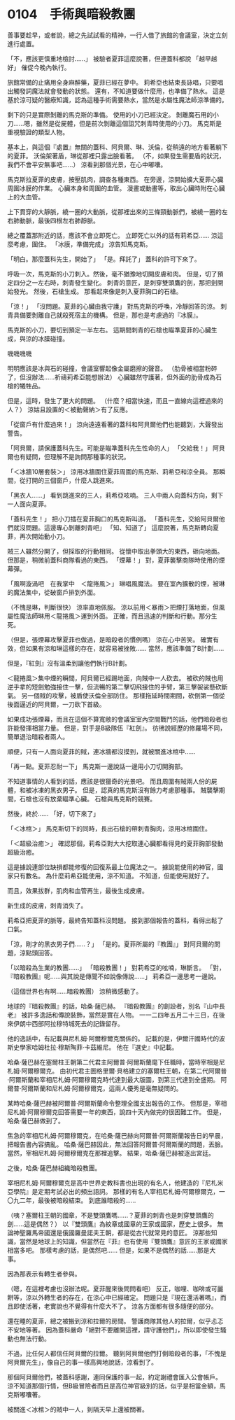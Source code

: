 # 0104　手術與暗殺教團

善事要趁早，或者說，總之先試試看的精神，一行人借了旅館的會議室，決定立刻進行處置。

「不，應該更慎重地檢討......」
被驗者夏菲這麼說著，但連蓋科都說
「越早越好」
催促今晚內執行。

旅館常備的止痛用全身麻醉藥，夏菲已經在夢中。
莉希亞也結束長詠唱，只要唱出觸發詞魔法就會發動的狀態。
還有，不知道要做什麼用，也準備了熱水。
這是基於涼可疑的醫療知識，認為這種手術需要熱水，當然是水屬性魔法師涼準備的。

剩下的只是實際剝離的馬克斯的準備。
使用的小刀已經決定。
剝離魔石用的小刀......嗯，雖然是從屍體，但是前次剝離這個詛咒刺青時使用的小刀。
馬克斯是重視驗證的類型人物。

基本上，與這個『處置』無關的蓋科、阿貝爾、琳、沃倫，從稍遠的地方看著躺下的夏菲。
沃倫架著盾，琳從那裡只露出臉看著。
（不，如果發生需要盾的狀況，我們不會平安無事吧......）
涼看到那個光景，在心中嘟囔。

馬克斯拉夏菲的皮膚，按壓肌肉，調查各種東西。
在旁邊，涼開始擴大夏菲心臟周圍冰膜的作業。
心臟本身和周圍的血管。
漫畫或動畫等，取出心臟時附在心臟上的大血管。

上下貫穿的大靜脈，繞一圈的大動脈，從那裡出來的三條頸動脈們，被繞一圈的左右肺動脈，最後四根左右肺靜脈。

總之覆蓋那附近的話，應該不會立即死亡。
立即死亡以外的話有莉希亞......
涼這麼考慮，圍住。
「冰膜，準備完成」
涼告知馬克斯。

「明白。那麼蓋科先生，開始了」
「是。拜託了」
蓋科的許可下來了。

呼吸一次，馬克斯的小刀刺入。然後，毫不猶豫地切開皮膚和肉。
但是，切了預定四分之一左右時，刺青發生變化。
刺青的意匠，是刺穿雙頭鷹的劍，那把劍開始發光。
然後，石槍生成。
那看起來像是刺入夏菲胸口的石槍。

「涼！」
「沒問題。夏菲的心臟由我守護」
對馬克斯的呼喚，冷靜回答的涼。
刺青具備要剝離自己就殺死宿主的機構。
但是，那也是考慮過的『冰膜』。

馬克斯的小刀，要切到預定一半左右。
這期間刺青的石槍也瞄準夏菲的心臟生成，與涼的冰膜碰撞。

嘰嘰嘰嘰

明明應該是冰與石的碰撞，會議室響起像金屬磨擦的聲音。
（肋骨被相當粉碎了，但沒辦法......祈禱莉希亞能想辦法）
心臟雖然守護著，但外面的肋骨成為石槍的犧牲品。

但是，這時，發生了更大的問題。
（什麼？相當快速，而且一直線向這裡過來的人？）
涼姑且設置的＜被動聲納＞有了反應。

「從窗戶有什麼過來！」
涼向遠遠看著的蓋科和阿貝爾他們也能聽到，大聲發出警告。

「阿貝爾，請保護蓋科先生。可能是瞄準蓋科先生性命的人」
「交給我！」
阿貝爾也有疑問，但理解不是詢問那種事的狀況。

「＜冰牆10層套裝＞」
涼用冰牆圍住夏菲周圍的馬克斯、莉希亞和涼全員。
那瞬間，從打開的三個窗戶，什麼人跳進來。

「黑衣人......」
看到跳進來的三人，莉希亞呟喃。
三人中兩人向蓋科方向，剩下一人面向夏菲。

「蓋科先生！」
把小刀插在夏菲胸口的馬克斯叫道。
「蓋科先生，交給阿貝爾他們就沒問題。這邊專心剝離刺青吧」
「知、知道了」
這麼說著，馬克斯轉向夏菲，再次開始動小刀。

賊三人雖然分開了，但採取的行動相同。
從懷中取出拳頭大的東西，砸向地面。
但那是，稍微前蓋科商隊看過的東西。
「煙幕！」
對，夏菲襲擊商隊時使用的煙幕彈。

「風啊漩渦吧　在我掌中　＜龍捲風＞」
琳唱風魔法。
要在室內擴散的煙，被琳的魔法集中，從破窗戶排到外面。

（不愧是琳，判斷很快）
涼率直地佩服。
涼以前用＜暴雨＞把煙打落地面，但風屬性魔法師琳用＜龍捲風＞運到外面。
正確，而且迅速的判斷和行動。那分生死。

（但是，張煙幕攻擊夏菲也做過，是暗殺者的慣例嗎）
涼在心中苦笑。
確實有效，但如果有涼和琳這樣的存在，就容易被挫敗......
當然，應該準備了B計劃......

但是，『紅劍』沒有溫柔到讓他們執行B計劃。

＜龍捲風＞集中煙的瞬間，阿貝爾已經踢地面，向賊中一人砍去。
被砍的賊也用逆手拿的短劍勉強接住一擊，但流暢的第二擊切飛接住的手臂，第三擊袈裟懸砍斷氣。
另一個賊的攻擊，被盾使沃倫全部防住。
那樣拖延時間期間，砍倒第一個從後面逼近的阿貝爾，一刀砍下首級。

如果成功張煙幕，而且在這個不算寬敞的會議室室內空間戰鬥的話，他們暗殺者也許能發揮相當力量。
但是，對手是B級隊伍『紅劍』。
彷彿說經歷的修羅場不同，簡單退治暗殺者兩人。

順便，只有一人面向夏菲的賊，連冰牆都沒摸到，就被關進冰棺中......

「再一點。夏菲忍耐一下」
馬克斯一邊說話一邊用小刀切開胸部。

不知道事情的人看到的話，應該是很獵奇的光景吧。
而且周圍有賊兩人份的屍體，和被冰凍的黑衣男子。
但是，認真的馬克斯沒有餘力考慮那種事。
賊襲擊期間，石槍也沒有放棄瞄準心臟。
石槍與馬克斯的競賽。

然後，終於......
「好，切下來了」

「＜冰棺＞」
馬克斯切下的同時，長出石槍的帶刺青胸肉，涼用冰棺圍住。

「＜超級治癒＞」
確認那個，莉希亞對大大挖取連心臟都看得見的夏菲胸部發動超級治癒。

這是據說連部位缺損都能修復的回復系最上位魔法之一。
據說能使用的神官，國家只有數名。
為什麼莉希亞能使用，涼不知道。
不知道，但能使用就好了。

而且，效果拔群，肌肉和血管再生，最後生成皮膚。

新生成的皮膚，刺青消失了。

莉希亞把夏菲的脈等，最終告知蓋科沒問題。
接到那個報告的蓋科，看得出鬆了口氣。

「涼，剛才的黑衣男子們......？」
「是的。夏菲所屬的『教團』」
對阿貝爾的問題，涼點頭回答。

「以暗殺為生業的教團......」
「暗殺教團！」
對莉希亞的呟喃，琳斷言。
「對，『暗殺教團』呢......與其說是傳聞不如說像傳說......」
莉希亞一邊思考一邊說。

（這個世界也有啊......暗殺教團）
涼稍微感動了。

地球的『暗殺教團』的話，哈桑·薩巴赫。
『暗殺教團』的創設者，別名『山中長老』
被許多逸話和傳說裝飾，當然是實在人物。
一一二四年五月二十三日，在後來伊朗中西部阿拉穆特城死去的記錄留存。

他的逸話中，有記載與尼札姆·阿爾穆爾克關係的。
記載的是，伊爾汗國時代的波斯史學家哈姆杜拉·穆斯陶菲·卡茲維尼。
他在『選史』中記載。

哈桑·薩巴赫在塞爾柱王朝第二代君主阿爾普·阿爾斯蘭麾下任職時，當時宰相是尼札姆·阿爾穆爾克。
由初代君主圖格里爾·貝格建立的塞爾柱王朝，在第二代阿爾普·阿爾斯蘭和宰相尼札姆·阿爾穆爾克時代達到最大版圖，到第三代達到全盛期。
阿爾普·阿爾斯蘭和尼札姆·阿爾穆爾克，這兩人優秀是毫無疑問的。

某時哈桑·薩巴赫被阿爾普·阿爾斯蘭命令整理全國支出報告的工作。
但那是，宰相尼札姆·阿爾穆爾克回答需要一年的東西，說四十天內做完的很困難工作。
但是，哈桑·薩巴赫做到了。

焦急的宰相尼札姆·阿爾穆爾克，在哈桑·薩巴赫向阿爾普·阿爾斯蘭報告日的早晨，把報告書內容搞亂。
哈桑·薩巴赫因此，無法回答阿爾普·阿爾斯蘭的問題，丟臉。
當然，宰相尼札姆·阿爾穆爾克在那裡追擊。
結果，哈桑·薩巴赫被逐出宮廷。

之後，哈桑·薩巴赫組織暗殺教團。

宰相尼札姆·阿爾穆爾克是高中世界史教科書也出現的有名人，他建造的『尼札米亞學院』是定期考試必出的頻出語詞。
那樣的有名人宰相尼札姆·阿爾穆爾克，一〇九二年，最後被暗殺結束。
到底誰暗殺的......

（咦？塞爾柱王朝的國章，不是雙頭鷹嗎......？夏菲的刺青也是刺穿雙頭鷹的劍......這是偶然？）
以『雙頭鷹』為紋章或國章的王家或國家，歷史上很多。
無論神聖羅馬帝國還是俄國羅曼諾夫王朝，都是從古代就常見的意匠。
涼那些知識，當然是地球上的知識，但當然在『菲』也有使用『雙頭鷹』意匠的王家或國家相當多吧。
那樣考慮的話，是偶然吧......
但是，如果不是偶然的話......那是大事。

因為那表示有轉生者參與。

（嗯，在這裡考慮也沒辦法呢。夏菲醒來後問問看吧）
反正，咖哩、咖啡或可麗餅等，涼以外轉生者的存在，在涼心中已經確定。
問題只是『現在還活著嗎』，而且即使活著，老實說也不覺得有什麼大不了。
涼各方面都有很多隨便的部分。

還在睡的夏菲，總之被搬到涼和拉爾的房間。
警護商隊其他人的拉爾，似乎忐忑不安地等著。
因為蓋科嚴命「絕對不要離開這裡，請守護他們」，所以即使發生騷動也無法行動。

不過，比任何人都信任阿貝爾的拉爾。
聽到阿貝爾他們打倒暗殺者的事，「不愧是阿貝爾先生」，像自己的事一樣高興地說話，涼看到了。

那個阿貝爾他們，被蓋科感謝，連同保護的事一起，約定謝禮會匯入公會帳戶。
涼不知道那個行情，但B級冒險者而且是高位神官級別的話，似乎是相當金額，馬克斯嘟囔著。

被關進＜冰棺＞的賊中一人，到隔天早上還被關著。